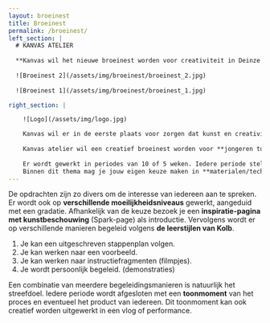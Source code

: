 ```yaml
---
layout: broeinest
title: Broeinest
permalink: /broeinest/
left_section: |
  # KANVAS ATELIER
  
  **Kanvas wil het nieuwe broeinest worden voor creativiteit in Deinze en omstreken! Jongeren tussen 8 en 18 jaar kunnen zich inschrijven voor een atelierperiode van 10 weken met 2 uur les op woensdagnamiddag in hartje Deinze.**
  
  ![Broeinest 2](/assets/img/broeinest/broeinest_2.jpg)
  
  ![Broeinest 1](/assets/img/broeinest/broeinest_1.jpg)

right_section: |

    ![Logo](/assets/img/logo.jpg)

    Kanvas wil er in de eerste plaats voor zorgen dat kunst en creativiteit leeft in Deinze. Het hoeft niet groot en opvallend te zijn.
    
    Kanvas atelier wil een creatief broeinest worden voor **jongeren tussen de 8 en 18 jaar**. Afhankelijk van het aantal inschrijvingen wordt de groep opgedeeld in graadsschijven. De ideale groep heeft een grootte tussen de 10 en 15 jongeren. De uren per jaarschijf zijn indicatief en afhankelijk van het aantal inschrijvingen. 
    
    Er wordt gewerkt in periodes van 10 of 5 weken. Iedere periode stelt de begeleider een thema (werken rond) voor via google classroom. Google classroom biedt een online platform om lesmateriaal overzichtelijk te plaatsen.
    Binnen dit thema mag je jouw eigen keuze maken in **materialen/technieken** (werken met) en **beeldaspecten** (werken aan).
---
```


De opdrachten zijn zo divers om de interesse van iedereen aan te spreken. Er wordt ook op **verschillende moeilijkheidsniveaus** gewerkt, aangeduid met een gradatie.
Afhankelijk van de keuze bezoek je een **inspiratie-pagina met kunstbeschouwing** (Spark-page) als introductie.
Vervolgens wordt er op verschillende manieren begeleid volgens **de leerstijlen van Kolb**.
1.	Je kan een uitgeschreven stappenplan volgen.
2.	Je kan werken naar een voorbeeld.
3.	Je kan werken naar instructiefragmenten (filmpjes).
4.	Je wordt persoonlijk begeleid. (demonstraties)

Een combinatie van meerdere begeleidingsmanieren is natuurlijk het streefdoel.
Iedere periode wordt afgesloten met een **toonmoment** van het proces en eventueel het product van iedereen. Dit toonmoment kan ook creatief worden uitgewerkt in een vlog of performance.
